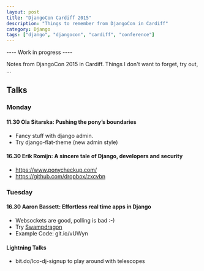 ```yaml
---
layout: post
title: "DjangoCon Cardiff 2015"
description: "Things to remember from DjangoCon in Cardiff"
category: Django
tags: ["django", "djangocon", "cardiff", "conference"]
---
```


---- Work in progress ----

Notes from DjangoCon 2015 in Cardiff. Things I don't want to forget, try out, ...

## Talks

### Monday

#### 11.30 Ola Sitarska: Pushing the pony’s boundaries

* Fancy stuff with django admin.
* Try django-flat-theme (new admin style)

#### 16.30 Erik Romijn: A sincere tale of Django, developers and security

* https://www.ponycheckup.com/
* https://github.com/dropbox/zxcvbn

### Tuesday

#### 16.30 Aaron Bassett: Effortless real time apps in Django

* Websockets are good, polling is bad :-) 
* Try [Swampdragon](http://swampdragon.net/)
* Example Code: git.io/vUWyn

#### Lightning Talks

* bit.do/lco-dj-signup to play around with telescopes
